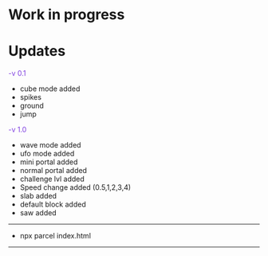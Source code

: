 # Work in progress

###

# Updates

<span style="color: #7F3FE0; ">-v 0.1</span>

- cube mode added
- spikes
- ground
- jump

<span style="color: #7F3FE0; ">-v 1.0</span>

- wave mode added
- ufo mode added
- mini portal added
- normal portal added
- challenge lvl added
- Speed change added (0.5,1,2,3,4)
- slab added
- default block added
- saw added

---

- npx parcel index.html

---
